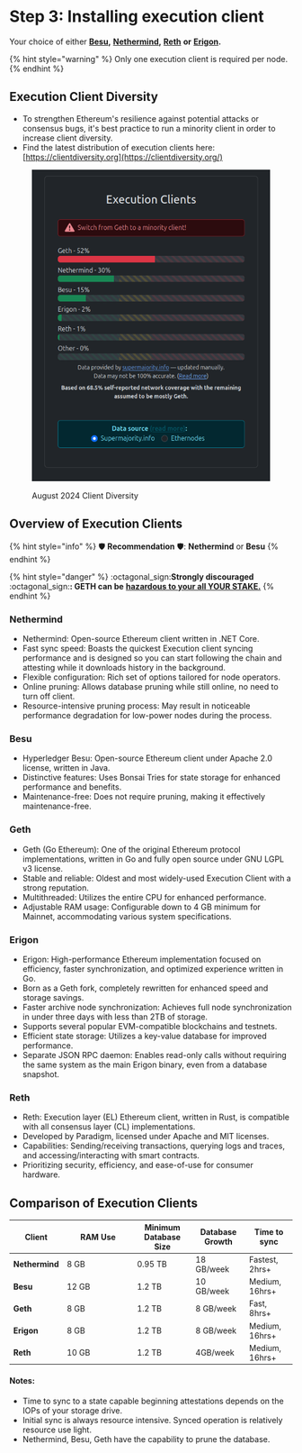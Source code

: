 # Step 3: Installing execution client

Your choice of either [**Besu**](https://besu.hyperledger.org)**,** [**Nethermind**](https://www.nethermind.io)**,** [**Reth**](../../../../ethereum-staking-guide/ethereum-staking-guide/setting-up-a-validator-on-eth2-mainnet/part-i-installation-1/step-3-installing-execution-client/reth.md) **or** [**Erigon**](https://github.com/ledgerwatch/erigon)**.**

{% hint style="warning" %}
Only one execution client is required per node.
{% endhint %}

## **Execution Client Diversity**

* To strengthen Ethereum's resilience against potential attacks or consensus bugs, it's best practice to run a minority client in order to increase client diversity.
* Find the latest distribution of execution clients here: [https://clientdiversity.org](https://clientdiversity.org/)

<figure><img src="../../../../../.gitbook/assets/Screenshot from 2024-08-23 12-28-41.png" alt=""><figcaption><p>August 2024 Client Diversity</p></figcaption></figure>



## Overview of Execution Clients

{% hint style="info" %}
:shield: **Recommendation** :shield:: **Nethermind** or **Besu**
{% endhint %}

{% hint style="danger" %}
:octagonal\_sign:**Strongly discouraged** :octagonal\_sign:**: GETH can be** [**hazardous to your all YOUR STAKE.**](https://twitter.com/EthDreamer/status/1749355402473410714)
{% endhint %}

### Nethermind

* Nethermind: Open-source Ethereum client written in .NET Core.
* Fast sync speed: Boasts the quickest Execution client syncing performance and is designed so you can start following the chain and attesting while it downloads history in the background.
* Flexible configuration: Rich set of options tailored for node operators.
* Online pruning: Allows database pruning while still online, no need to turn off client.
* Resource-intensive pruning process: May result in noticeable performance degradation for low-power nodes during the process.

### Besu

* Hyperledger Besu: Open-source Ethereum client under Apache 2.0 license, written in Java.
* Distinctive features: Uses Bonsai Tries for state storage for enhanced performance and benefits.
* Maintenance-free: Does not require pruning, making it effectively maintenance-free.

### Geth

* Geth (Go Ethereum): One of the original Ethereum protocol implementations, written in Go and fully open source under GNU LGPL v3 license.
* Stable and reliable: Oldest and most widely-used Execution Client with a strong reputation.
* Multithreaded: Utilizes the entire CPU for enhanced performance.
* Adjustable RAM usage: Configurable down to 4 GB minimum for Mainnet, accommodating various system specifications.

### Erigon

* Erigon: High-performance Ethereum implementation focused on efficiency, faster synchronization, and optimized experience written in Go.
* Born as a Geth fork, completely rewritten for enhanced speed and storage savings.
* Faster archive node synchronization: Achieves full node synchronization in under three days with less than 2TB of storage.
* Supports several popular EVM-compatible blockchains and testnets.
* Efficient state storage: Utilizes a key-value database for improved performance.
* Separate JSON RPC daemon: Enables read-only calls without requiring the same system as the main Erigon binary, even from a database snapshot.

### Reth

* Reth: Execution layer (EL) Ethereum client, written in Rust, is compatible with all consensus layer (CL) implementations.
* Developed by Paradigm, licensed under Apache and MIT licenses.
* Capabilities: Sending/receiving transactions, querying logs and traces, and accessing/interacting with smart contracts.
* Prioritizing security, efficiency, and ease-of-use for consumer hardware.

## Comparison of Execution Clients

<table><thead><tr><th>Client</th><th width="111">RAM Use</th><th>Minimum Database Size</th><th>Database Growth</th><th>Time to sync</th></tr></thead><tbody><tr><td><strong>Nethermind</strong></td><td>8 GB</td><td>0.95 TB</td><td>18 GB/week</td><td>Fastest, 2hrs+</td></tr><tr><td><strong>Besu</strong></td><td>12 GB</td><td>1.2 TB</td><td>10 GB/week</td><td>Medium, 16hrs+</td></tr><tr><td><strong>Geth</strong></td><td>8 GB</td><td>1.2 TB</td><td>8 GB/week</td><td>Fast, 8hrs+</td></tr><tr><td><strong>Erigon</strong></td><td>8 GB</td><td>1.2 TB</td><td>8 GB/week</td><td>Medium, 16hrs+</td></tr><tr><td><strong>Reth</strong></td><td>10 GB</td><td>1.2 TB</td><td>4GB/week</td><td>Medium, 16hrs+</td></tr></tbody></table>

#### Notes:

* Time to sync to a state capable beginning attestations depends on the IOPs of your storage drive.
* Initial sync is always resource intensive. Synced operation is relatively resource use light.
* Nethermind, Besu, Geth have the capability to prune the database.
